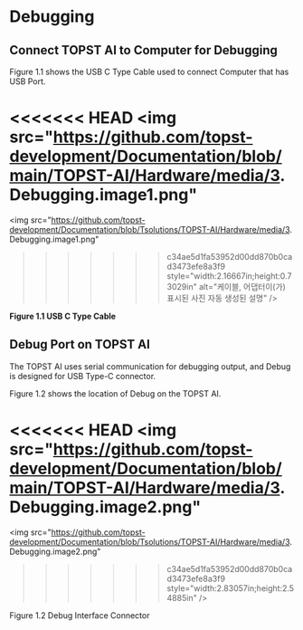 ﻿# Debugging

## Connect TOPST AI to Computer for Debugging 

Figure 1.1 shows the USB C Type Cable used to connect Computer that has
USB Port.

<<<<<<< HEAD
<img src="https://github.com/topst-development/Documentation/blob/main/TOPST-AI/Hardware/media/3. Debugging.image1.png"
=======
<img src="https://github.com/topst-development/Documentation/blob/Tsolutions/TOPST-AI/Hardware/media/3. Debugging.image1.png"
>>>>>>> c34ae5d1fa53952d00dd870b0cad3473efe8a3f9
style="width:2.16667in;height:0.73029in"
alt="케이블, 어댑터이(가) 표시된 사진 자동 생성된 설명" />

**Figure 1.1 USB C Type Cable**

## Debug Port on TOPST AI

The TOPST AI uses serial communication for debugging output, and Debug
is designed for USB Type-C connector.

Figure 1.2 shows the location of Debug on the TOPST AI.

<<<<<<< HEAD
<img src="https://github.com/topst-development/Documentation/blob/main/TOPST-AI/Hardware/media/3. Debugging.image2.png"
=======
<img src="https://github.com/topst-development/Documentation/blob/Tsolutions/TOPST-AI/Hardware/media/3. Debugging.image2.png"
>>>>>>> c34ae5d1fa53952d00dd870b0cad3473efe8a3f9
style="width:2.83057in;height:2.54885in" />

Figure 1.2 Debug Interface Connector
